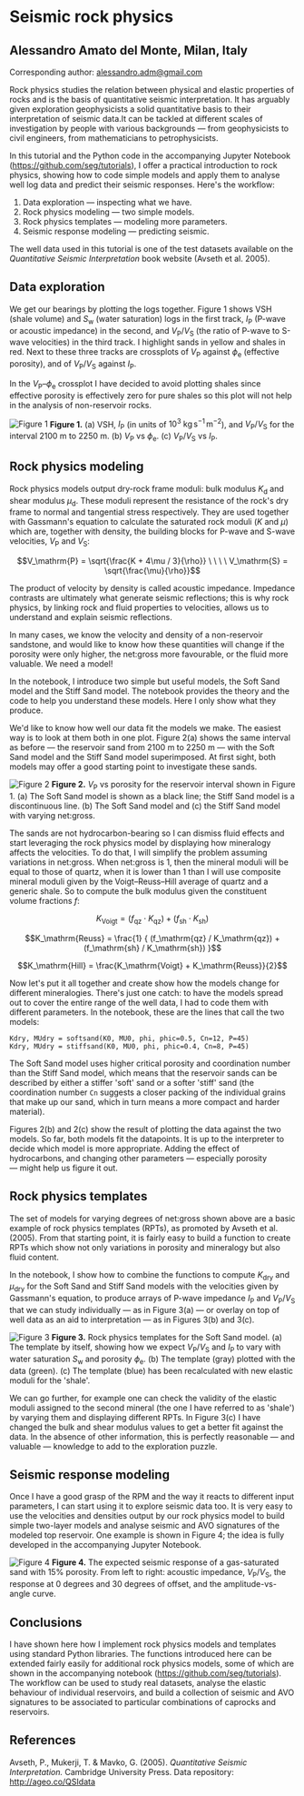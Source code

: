 # Seismic rock physics

## Alessandro Amato del Monte, Milan, Italy

Corresponding author: alessandro.adm@gmail.com


Rock physics studies the relation between physical and elastic properties of rocks and is the basis of quantitative seismic interpretation. It has arguably given exploration geophysicists a solid quantitative basis to their interpretation of seismic data.It can be tackled at different scales of investigation by people with various backgrounds &mdash; from geophysicists to civil engineers, from mathematicians to petrophysicists.

In this tutorial and the Python code in the accompanying Jupyter Notebook (https://github.com/seg/tutorials), I offer a practical introduction to rock physics, showing how to code simple models and apply them to analyse well log data and predict their seismic responses. Here's the workflow:

1. Data exploration &mdash; inspecting what we have.
2. Rock physics modeling &mdash; two simple models.
3. Rock physics templates &mdash; modeling more parameters.
4. Seismic response modeling &mdash; predicting seismic.

The well data used in this tutorial is one of the test datasets available on the _Quantitative Seismic Interpretation_ book website (Avseth et al. 2005). 


## Data exploration

We get our bearings by plotting the logs together. Figure 1 shows VSH (shale volume) and $S_\mathrm{w}$ (water saturation) logs in the first track, $I_\mathrm{P}$ (P-wave or acoustic impedance) in the second, and $V_\mathrm{P} / V_\mathrm{S}$ (the ratio of P-wave to S-wave velocities) in the third track. I highlight sands in yellow and shales in red. Next to these three tracks are crossplots of $V_\mathrm{P}$ against $\phi_\mathrm{e}$ (effective porosity), and of $V_\mathrm{P} / V_\mathrm{S}$ against $I_\mathrm{P}$.

In the $V_\mathrm{P}$&ndash;$\phi_\mathrm{e}$ crossplot I have decided to avoid plotting shales since effective porosity is effectively zero for pure shales so this plot will not help in the analysis of non-reservoir rocks.

![Figure 1](Figure_1.png)
**Figure 1.** (a) VSH, $I_\mathrm{P}$ (in units of $10^3\ \mathrm{kg}\, \mathrm{s}^{-1}\,\mathrm{m}^{-2}$), and $V_\mathrm{P} / V_\mathrm{S}$ for the interval 2100 m to 2250 m. (b) $V_\mathrm{P}$ vs $\phi_\mathrm{e}$. (c) $V_\mathrm{P} / V_\mathrm{S}$ vs $I_\mathrm{P}$.


## Rock physics modeling

Rock physics models output dry-rock frame moduli: bulk modulus $K_\mathrm{d}$ and shear modulus $\mu_\mathrm{d}$. These moduli represent the resistance of the rock's dry frame to normal and tangential stress respectively. They are used together with Gassmann's equation to calculate the saturated rock moduli ($K$ and $\mu$) which are, together with density, the building blocks for P-wave and S-wave velocities, $V_\mathrm{P}$ and $V_\mathrm{S}$:

$$V_\mathrm{P} = \sqrt{\frac{K + 4\mu / 3}{\rho}} \ \ \ \ V_\mathrm{S} = \sqrt{\frac{\mu}{\rho}}$$

The product of velocity by density is called acoustic impedance. Impedance contrasts are ultimately what generate seismic reflections; this is why rock physics, by linking rock and fluid properties to velocities, allows us to understand and explain seismic reflections.

In many cases, we know the velocity and density of a non-reservoir sandstone, and would like to know how these quantities will change if the porosity were only higher, the net:gross more favourable, or the fluid more valuable. We need a model!

In the notebook, I introduce two simple but useful models, the Soft Sand model and the Stiff Sand model. The notebook provides the theory and the code to help you understand these models. Here I only show what they produce.

We'd like to know how well our data fit the models we make. The easiest way is to look at them both in one plot. Figure 2(a) shows the same interval as before &mdash; the reservoir sand from 2100 m to 2250 m &mdash; with the Soft Sand model and the Stiff Sand model superimposed. At first sight, both models may offer a good starting point to investigate these sands.

![Figure 2](Figure_2.png)
**Figure 2.** $V_\mathrm{P}$ vs porosity for the reservoir interval shown in Figure 1. (a) The Soft Sand model is shown as a black line; the Stiff Sand model is a discontinuous line. (b) The Soft Sand model and (c) the Stiff Sand model with varying net:gross.

The sands are not hydrocarbon-bearing so I can dismiss fluid effects and start leveraging the rock physics model by displaying how mineralogy affects the velocities. To do that, I will simplify the problem assuming variations in net:gross. When net:gross is 1, then the mineral moduli will be equal to those of quartz, when it is lower than 1 than I will use composite mineral moduli given by the Voigt&ndash;Reuss&ndash;Hill average of quartz and a generic shale. So to compute the bulk modulus given the constituent volume fractions _f_:

$$K_\mathrm{Voigt} = (f_\mathrm{qz} \cdot K_\mathrm{qz}) + (f_\mathrm{sh} \cdot K_\mathrm{sh})$$

$$K_\mathrm{Reuss} = \frac{1} { (f_\mathrm{qz} / K_\mathrm{qz}) + (f_\mathrm{sh} / K_\mathrm{sh}) }$$

$$K_\mathrm{Hill} = \frac{K_\mathrm{Voigt} + K_\mathrm{Reuss}}{2}$$

Now let's put it all together and create show how the models change for different mineralogies. There's just one catch: to have the models spread out to cover the entire range of the well data, I had to code them with different parameters. In the notebook, these are the lines that call the two models:

    Kdry, MUdry = softsand(K0, MU0, phi, phic=0.5, Cn=12, P=45)
    Kdry, MUdry = stiffsand(K0, MU0, phi, phic=0.4, Cn=8, P=45)

The Soft Sand model uses higher critical porosity and coordination number than the Stiff Sand model, which means that the reservoir sands can be described by either a stiffer 'soft' sand or a softer 'stiff' sand (the coordination number `Cn` suggests a closer packing of the individual grains that make up our sand, which in turn means a more compact and harder material).

Figures 2(b) and 2(c) show the result of plotting the data against the two models. So far, both models fit the datapoints. It is up to the interpreter to decide which model is more appropriate. Adding the effect of hydrocarbons, and changing other parameters &mdash; especially porosity &mdash; might help us figure it out.


## Rock physics templates

The set of models for varying degrees of net:gross shown above are a basic example of rock physics templates (RPTs), as promoted by Avseth et al. (2005). From that starting point, it is fairly easy to build a function to create RPTs which show not only variations in porosity and mineralogy but also fluid content.

In the notebook, I show how to combine the functions to compute $K_\mathrm{dry}$ and $\mu_\mathrm{dry}$ for the Soft Sand and Stiff Sand models with the velocities given by Gassmann's equation, to produce arrays of P-wave impedance $I_\mathrm{P}$ and $V_\mathrm{P}/V_\mathrm{S}$ that we can study individually &mdash; as in Figure 3(a) &mdash; or overlay on top of well data as an aid to interpretation &mdash; as in Figures 3(b) and 3(c).

![Figure 3](Figure_3.png)
**Figure 3.** Rock physics templates for the Soft Sand model. (a) The template by itself, showing how we expect $V_\mathrm{P}/V_\mathrm{S}$ and $I_\mathrm{P}$ to vary with water saturation $S_\mathrm{w}$ and porosity $\phi_\mathrm{e}$. (b) The template (gray) plotted with the data (green). (c) The template (blue) has been recalculated with new elastic moduli for the 'shale'.

We can go further, for example one can check the validity of the elastic moduli assigned to the second mineral (the one I have referred to as 'shale') by varying them and displaying different RPTs. In Figure 3(c) I have changed the bulk and shear modulus values to get a better fit against the data. In the absence of other information, this is perfectly reasonable — and valuable — knowledge to add to the exploration puzzle.


## Seismic response modeling

Once I have a good grasp of the RPM and the way it reacts to different input parameters, I can start using it to explore seismic data too. It is very easy to use the velocities and densities output by our rock physics model to build simple two-layer models and analyse seismic and AVO signatures of the modeled top reservoir. One example is shown in Figure 4; the idea is fully developed in the accompanying Jupyter Notebook.

![Figure 4](Figure_4.png)
**Figure 4.** The expected seismic response of a gas-saturated sand with 15% porosity. From left to right: acoustic impedance, $V_\mathrm{P}/V_\mathrm{S}$, the response at 0 degrees and 30 degrees of offset, and the amplitude-vs-angle curve.


## Conclusions

I have shown here how I implement rock physics models and templates using standard Python libraries. The functions introduced here can be extended fairly easily for additional rock physics models, some of which are shown in the accompanying notebook (https://github.com/seg/tutorials). The workflow  can be used to study real datasets, analyse the elastic behaviour of individual reservoirs, and build a collection of seismic and AVO signatures to be associated to particular combinations of caprocks and reservoirs.


## References

Avseth, P., Mukerji, T. & Mavko, G. (2005). _Quantitative Seismic Interpretation._ Cambridge University Press. Data repository: http://ageo.co/QSIdata
